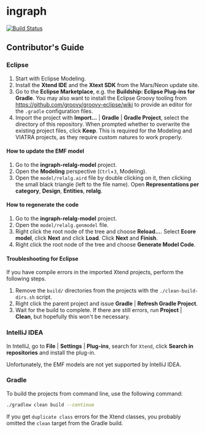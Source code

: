 # ingraph

[![Build Status](https://travis-ci.com/bme-db-lab/ingraph.svg?token=dduaCwDzExdmU27AvBiK&branch=master)](https://travis-ci.com/bme-db-lab/ingraph)

## Contributor's Guide

### Eclipse

1. Start with Eclipse Modeling.
1. Install the **Xtend IDE** and the **Xtext SDK** from the Mars/Neon update site.
1. Go to the **Eclipse Marketplace**, e.g. the **Buildship: Eclipse Plug-ins for Gradle**. You may also want to install the Eclipse Groovy tooling from <https://github.com/groovy/groovy-eclipse/wiki> to provide an editor for the `.gradle` configuration files.
1. Import the project with **Import...** | **Gradle** | **Gradle Project**, select the directory of this repository. When prompted whether to overwrite the existing project files, click **Keep**. This is required for the Modeling and VIATRA projects, as they require custom natures to work properly.

#### How to update the EMF model

1. Go to the **ingraph-relalg-model** project.
1. Open the **Modeling** perspective (`Ctrl`+`3`, Modeling).
1. Open the `model/relalg.aird` file by double clicking on it, then clicking the small black triangle (left to the file name). Open **Representations per category**, **Design**, **Entities**, **relalg**.

#### How to regenerate the code

1. Go to the **ingraph-relalg-model** project.
1. Open the `model/relalg.genmodel` file.
1. Right click the root node of the tree and choose **Reload...**. Select **Ecore model**, click **Next** and click **Load**. Click **Next** and **Finish**.
1. Right click the root node of the tree and choose **Generate Model Code**.

#### Troubleshooting for Eclipse

If you have compile errors in the imported Xtend projects, perform the following steps.

1. Remove the `build/` directories from the projects with the `./clean-build-dirs.sh` script.
1. Right click the parent project and issue **Gradle** | **Refresh Gradle Project**.
1. Wait for the build to complete. If there are still errors, run **Project** | **Clean**, but hopefully this won't be necessary.

### IntelliJ IDEA

In IntelliJ, go to **File** | **Settings** | **Plug-ins**, search for `Xtend`, click **Search in repositories** and install the plug-in.

Unfortunately, the EMF models are not yet supported by IntelliJ IDEA.

### Gradle

To build the projects from command line, use the following command:

```bash
./gradlew clean build --continue
```

If you get `duplicate class` errors for the Xtend classes, you probably omitted the `clean` target from the Gradle build.
